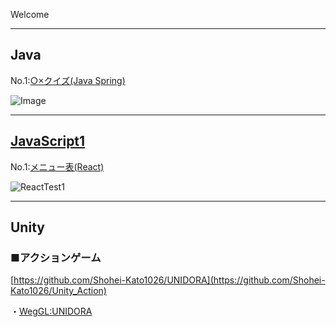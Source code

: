 Welcome
***
## Java
No.1:[○×クイズ(Java Spring)](https://github.com/Shohei-Kato1026/Java-Spring_quiz)

![Image](https://github.com/user-attachments/assets/651b7af5-8178-4b10-a3b2-31be6f00bee9)

***
##  [JavaScript1](https://github.com/Shohei-Kato1026/ReeactTest1)
No.1:[メニュー表(React)](https://shohei-kato1026.github.io/ReeactTest1/)

![ReactTest1](https://github.com/user-attachments/assets/92e5e8af-8ec8-4fa7-bf42-b1013381005d)

***
## Unity
### ■アクションゲーム
[https://github.com/Shohei-Kato1026/UNIDORA](https://github.com/Shohei-Kato1026/Unity_Action)

・[WegGL:UNIDORA](https://shohei-kato1026.github.io/Unity_Action/)
